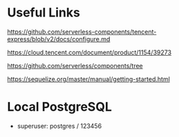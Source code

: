 # Useful Links
https://github.com/serverless-components/tencent-express/blob/v2/docs/configure.md

https://cloud.tencent.com/document/product/1154/39273

https://github.com/serverless/components/tree

https://sequelize.org/master/manual/getting-started.html


# Local PostgreSQL
- superuser: postgres / 123456

